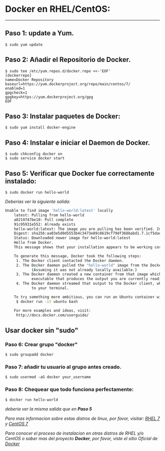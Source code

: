 # Docker en RHEL/CentOS:

---

## Paso 1: update a Yum.
	
	$ sudo yum update

## Paso 2: Añadir el Repositorio de Docker.
	$ sudo tee /etc/yum.repos.d/docker.repo <<-'EOF'
	[dockerrepo]
	name=Docker Repository
	baseurl=https://yum.dockerproject.org/repo/main/centos/7/
	enabled=1
	gpgcheck=1
	gpgkey=https://yum.dockerproject.org/gpg
	EOF


## Paso 3: Instalar paquetes de Docker:

	$ sudo yum install docker-engine

## Paso 4: Instalar e iniciar el Daemon de Docker.

	$ sudo chkconfig docker on
	$ sudo service docker start

## Paso 5: Verificar que Docker fue correctamente instalado:

	$ sudo docker run hello-world

_Deberias ver la siguiente salida:_

```bash
Unable to find image 'hello-world:latest' locally
    latest: Pulling from hello-world
    a8219747be10: Pull complete
    91c95931e552: Already exists
    hello-world:latest: The image you are pulling has been verified. Important: image verification is a tech preview feature and should not be relied on to provide security.
    Digest: sha256:aa03e5d0d5553b4c3473e89c8619cf79df368babd1.7.1cf5daeb82aab55838d
    Status: Downloaded newer image for hello-world:latest
    Hello from Docker.
    This message shows that your installation appears to be working correctly.

    To generate this message, Docker took the following steps:
     1. The Docker client contacted the Docker daemon.
     2. The Docker daemon pulled the "hello-world" image from the Docker Hub.
            (Assuming it was not already locally available.)
     3. The Docker daemon created a new container from that image which runs the
            executable that produces the output you are currently reading.
     4. The Docker daemon streamed that output to the Docker client, which sent it
            to your terminal.

    To try something more ambitious, you can run an Ubuntu container with:
     $ docker run -it ubuntu bash

    For more examples and ideas, visit:
     http://docs.docker.com/userguide/
```
## Usar docker sin "sudo"

### Paso 6: Crear grupo "docker"
	
	$ sudo groupadd docker

### Paso 7: añadir tu usuario al grupo antes creado.

	$ sudo usermod -aG docker your_username

### Paso 8: Chequear que todo funciona perfectamente: 
	
 	$ docker run hello-world

 _deberia ver la misma salida que en **Paso 5**_

 _Para mas informacion sobre estas distros de linux, por favor, visitar: [RHEL 7](https://access.redhat.com/documentation/en-US/Red_Hat_Enterprise_Linux/7/html/7.0_Release_Notes/) y [CentOS 7](https://wiki.centos.org/)_

 _Para conocer el proceso de instalacion en otras distros de RHEL y/o CentOS o saber mas del proyecto **Docker**, por favor, viste el sitio Oficial de [Docker](http://docker.io)_